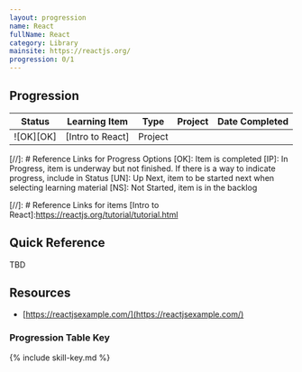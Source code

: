 ```yaml
---
layout: progression
name: React
fullName: React
category: Library
mainsite: https://reactjs.org/
progression: 0/1
---
```


## Progression

| Status    | Learning Item    | Type    | Project | Date Completed |
| :-------: | ---------------- | :-----: | ------- | -------------- |
| ![OK][OK] | [Intro to React] | Project |         |                |

[//]: # Reference Links for Progress Options
[OK]: Item is completed
[IP]: In Progress, item is underway but not finished. If there is a way to indicate progress, include in Status
[UN]: Up Next, item to be started next when selecting learning material
[NS]: Not Started, item is in the backlog

[//]: # Reference Links for items
[Intro to React]:https://reactjs.org/tutorial/tutorial.html

## Quick Reference

TBD

## Resources

- [https://reactjsexample.com/](https://reactjsexample.com/)

### Progression Table Key

{% include skill-key.md %}